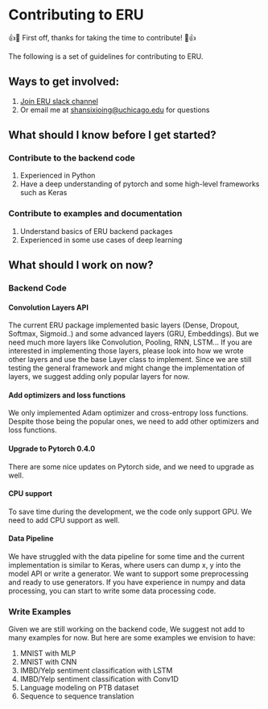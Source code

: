 # Contributing to ERU
:+1::tada: First off, thanks for taking the time to contribute! :tada::+1:

The following is a set of guidelines for contributing to ERU. 

## Ways to get involved: 
1. [Join ERU slack channel](https://join.slack.com/t/eru-framework/shared_invite/enQtMzU0NjY2NjI0NTYxLTAzN2YwOThmNzQ1MzBjZDU4MWRhMjFjMzNmNTkxZDMzZDIxZGQzZWZiNmE0MzI0MzVjN2ZhMWNiYWJiMzI4OTI)
2. Or email me at shansixioing@uchicago.edu for questions

## What should I know before I get started?
### Contribute to the backend code
1. Experienced in Python
2. Have a deep understanding of pytorch and some high-level frameworks such as Keras
### Contribute to examples and documentation
1. Understand basics of ERU backend packages
2. Experienced in some use cases of deep learning

## What should I work on now?
### Backend Code
#### Convolution Layers API
The current ERU package implemented basic layers (Dense, Dropout, Softmax, Sigmoid..) and some advanced layers (GRU, Embeddings). But we need much more layers like Convolution, Pooling, RNN, LSTM... If you are interested in implementing those layers, please look into how we wrote other layers and use the base Layer class to implement. 
Since we are still testing the general framework and might change the implementation of layers, we suggest adding only popular layers for now. 

#### Add optimizers and loss functions
We only implemented Adam optimizer and cross-entropy loss functions. Despite those being the popular ones, we need to add other optimizers and loss functions. 

#### Upgrade to Pytorch 0.4.0
There are some nice updates on Pytorch side, and we need to upgrade as well. 

#### CPU support
To save time during the development, we the code only support GPU. We need to add CPU support as well. 

#### Data Pipeline
We have struggled with the data pipeline for some time and the current implementation is similar to Keras, where users can dump x, y into the model API or write a generator. We want to support some preprocessing and ready to use generators. 
If you have experience in numpy and data processing, you can start to write some data processing code. 

### Write Examples
Given we are still working on the backend code, We suggest not add to many examples for now. But here are some examples we envision to have:
1. MNIST with MLP
2. MNIST with CNN
3. IMBD/Yelp sentiment classification with LSTM
4. IMBD/Yelp sentiment classification with Conv1D
5. Language modeling on PTB dataset
6. Sequence to sequence translation
